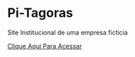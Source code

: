 # Pi-Tagoras
Site Institucional de uma empresa ficticia

<a href="https://github.com/Arthur3109/Pi-Tagoras/Site Institucional/index.html" target="_blank" rel="noopener noreferrer">Clique Aqui Para Acessar</a>
